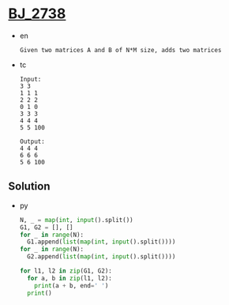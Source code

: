 # [BJ_2738](https://acmicpc.net/problem/2738)

* en

  ```en
  Given two matrices A and B of N*M size, adds two matrices
  ```

* tc

  ```tc
  Input:
  3 3
  1 1 1
  2 2 2
  0 1 0
  3 3 3
  4 4 4
  5 5 100

  Output:
  4 4 4
  6 6 6
  5 6 100
  ```

## Solution

* py

  ```py
  N, _ = map(int, input().split())
  G1, G2 = [], []
  for _ in range(N):
    G1.append(list(map(int, input().split())))
  for _ in range(N):
    G2.append(list(map(int, input().split())))

  for l1, l2 in zip(G1, G2):
    for a, b in zip(l1, l2):
      print(a + b, end=' ')
    print()
  ```
